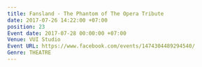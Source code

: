 ```yaml
---
title: Fansland - The Phantom of The Opera Tribute
date: 2017-07-26 14:22:00 +07:00
position: 23
Event date: 2017-07-28 00:00:00 +07:00
Venue: VUI Studio
Event URL: https://www.facebook.com/events/1474304489294540/
Genre: THEATRE
---
```


